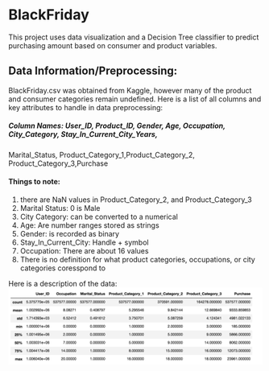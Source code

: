 # BlackFriday
This project uses data visualization and a Decision Tree classifier to predict purchasing amount based on consumer and product variables.

## Data Information/Preprocessing: 

BlackFriday.csv was obtained from Kaggle, however many of the product and consumer categories remain undefined. Here is a list of all columns and key attributes to handle in data preprocessing: 


##### Column Names: User_ID, Product_ID, Gender, Age, Occupation, City_Category, Stay_In_Current_City_Years,
Marital_Status, Product_Category_1,Product_Category_2, Product_Category_3,Purchase

#### Things to note: 
1. there are NaN values in Product_Category_2, and Product_Category_3
2. Marital Status: 0 is Male
3. City Category: can be converted to a numerical
4. Age: Are number ranges stored as strings
5. Gender: is recorded as binary
6. Stay_In_Current_City: Handle + symbol
7. Occupation: There are about 16 values
8. There is no definition for what product categories, occupations, or city categories coresspond to

Here is a description of the data: 
![Description of Data](https://github.com/banoop/BlackFriday/blob/master/DataVisualizations/Data%20Breakdown.png)
